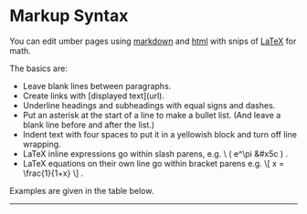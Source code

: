 Markup Syntax
=============

You can edit umber pages using [markdown](https://github.com/adam-p/markdown-here/wiki/Markdown-Cheatsheet) and [html](https://en.wikipedia.org/wiki/HTML) with snips of [LaTeX](https://en.wikipedia.org/wiki/LaTeX) for math.

The basics are:

* Leave blank lines between paragraphs.
* Create links with &#91;displayed text&#93;(url).
* Underline headings and subheadings with equal signs and dashes.
* Put an asterisk at the start of a line to make a bullet list. (And leave a blank line before and after the list.)
* Indent text with four spaces to put it in a yellowish block and turn off line wrapping.
* LaTeX inline expressions go within slash parens, e.g. \ (  e^\pi  &#x5c \) .
* LaTeX equations on their own line go within bracket parens e.g. &#92;[ x = \frac{1}{1+x} &#92;] .

Examples are given in the table below.


----------


